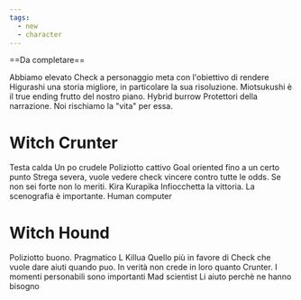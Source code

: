 ```yaml
---
tags:
  - new
  - character
---
```

==Da completare==

Abbiamo elevato Check a personaggio meta con l'obiettivo di rendere Higurashi una storia migliore, in particolare la sua risoluzione.
Miotsukushi è il true ending frutto del nostro piano. 
Hybrid burrow
Protettori della narrazione. Noi rischiamo la "vita" per essa.



# Witch Crunter
Testa calda
Un po crudele
Poliziotto cattivo
Goal oriented fino a un certo punto
Strega severa, vuole vedere check vincere contro tutte le odds. Se non sei forte non lo meriti.
Kira
Kurapika
Infiocchetta la vittoria.
La scenografia è importante.
Human computer
# Witch Hound
Poliziotto buono.
Pragmatico
L
Killua
Quello più in favore di Check che vuole dare aiuti quando puo.
In verità non crede in loro quanto Crunter.
I momenti personabili sono importanti
Mad scientist
Li aiuto perchè ne hanno bisogno